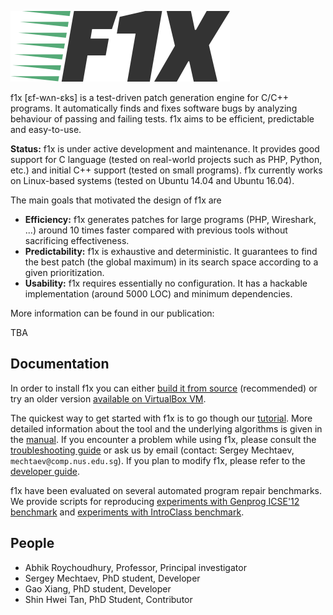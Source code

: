 ![logo](doc/logo.png)

f1x [ɛf-wʌn-ɛks] is a test-driven patch generation engine for C/C++ programs. It automatically finds and fixes software bugs by analyzing behaviour of passing and failing tests. f1x aims to be efficient, predictable and easy-to-use.

**Status:** f1x is under active development and maintenance. It provides good support for C language (tested on real-world projects such as PHP, Python, etc.) and initial C++ support (tested on small programs). f1x currently works on Linux-based systems (tested on Ubuntu 14.04 and Ubuntu 16.04).

The main goals that motivated the design of f1x are

- **Efficiency:** f1x generates patches for large programs (PHP, Wireshark, ...) around 10 times faster compared with previous tools without sacrificing effectiveness.
- **Predictability:** f1x is exhaustive and deterministic. It guarantees to find the best patch (the global maximum) in its search space according to a given prioritization.
- **Usability:** f1x requires essentially no configuration. It has a hackable implementation (around 5000 LOC) and minimum dependencies.

More information can be found in our publication:

TBA

## Documentation ##

In order to install f1x you can either [build it from source](doc/BuildFromSource.md) (recommended) or try an older version [available on VirtualBox VM](doc/VirtualBox.md).

The quickest way to get started with f1x is to go though our [tutorial](doc/Tutorial.md). More detailed information about the tool and the underlying algorithms is given in the [manual](doc/Manual.md). If you encounter a problem while using f1x, please consult the [troubleshooting guide](doc/Troubleshooting.md) or ask us by email (contact: Sergey Mechtaev, `mechtaev@comp.nus.edu.sg`). If you plan to modify f1x, please refer to the [developer guide](doc/Development.md).

f1x have been evaluated on several automated program repair benchmarks. We provide scripts for reproducing [experiments with Genprog ICSE'12 benchmark](https://github.com/mechtaev/f1x-genprog-icse12) and [experiments with IntroClass benchmark](https://github.com/stan6/f1x-introclass).

## People ##

* Abhik Roychoudhury, Professor, Principal investigator
* Sergey Mechtaev, PhD student, Developer
* Gao Xiang, PhD student, Developer
* Shin Hwei Tan, PhD Student, Contributor
